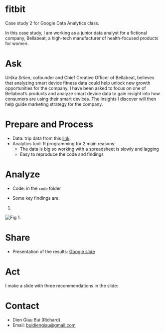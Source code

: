 # fitbit
Case study 2 for Google Data Analytics class.

In this case study, I am working as a junior data analyst for a fictional company, Bellabeat, a high-tech manufacturer of health-focused products for women. 

# Ask

Urška Sršen, cofounder and Chief Creative Officer of Bellabeat, believes that analyzing smart
device fitness data could help unlock new growth opportunities for the company. I have been asked to focus on one of
Bellabeat’s products and analyze smart device data to gain insight into how consumers are using their smart devices. The
insights I discover will then help guide marketing strategy for the company. 

# Prepare and Process

- Data: trip data from this [link](https://www.kaggle.com/arashnic/fitbit).
- Analytics tool: R programming for 2 main reasons:
    - The data is big so working with a spreadsheet is slowly and lagging
    - Easy to reproduce the code and findings

# Analyze

- Code: in the `code` folder

- Some key findings are:

1. 

![Fig 1. ](fig/fig1_casual_member.png)



# Share 

- Presentation of the results: [Google slide]()

# Act

I make a slide with three recommendations in the slide:



# Contact

- Dien Giau Bui (Richard)
- Email: buidiengiau@gmail.com
